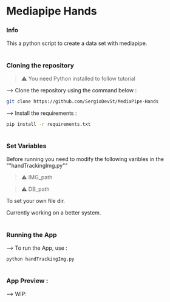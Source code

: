 
# Mediapipe Hands
</div>


### Info

This a python script to create a data set with mediapipe. 

#
### Cloning the repository

> ⚠ You need Python installed to follow tutorial

--> Clone the repository using the command below :
```bash
git clone https://github.com/SergioDevSt/MediaPipe-Hands

```

--> Install the requirements :
```bash
pip install -r requirements.txt

```

#
### Set Variables

Before running you need to modify the following varibles in the ""handTrackingImg.py""
> ⚠ IMG_path


> ⚠ DB_path


To set your own file dir.

Currently working on a better system.

#
### Running the App

--> To run the App, use :
```bash
python handTrackingImg.py

```


#

### App Preview :
--> WIP: 

